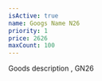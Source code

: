 ```yaml
---
isActive: true
name: Googs Name N26
priority: 1
price: 2626
maxCount: 100
---
```


Goods description , GN26